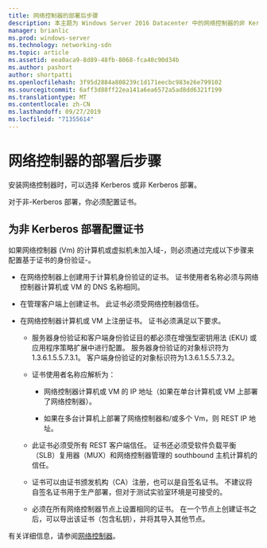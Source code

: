 ```yaml
---
title: 网络控制器的部署后步骤
description: 本主题为 Windows Server 2016 Datacenter 中的网络控制器的非 Kerberos 部署提供证书配置说明。
manager: brianlic
ms.prod: windows-server
ms.technology: networking-sdn
ms.topic: article
ms.assetid: eea0aca9-8d89-48fb-8068-fca40c90d34b
ms.author: pashort
author: shortpatti
ms.openlocfilehash: 3f95d2884a808239c1d171eecbc983e26e799102
ms.sourcegitcommit: 6aff3d88ff22ea141a6ea6572a5ad8dd6321f199
ms.translationtype: MT
ms.contentlocale: zh-CN
ms.lasthandoff: 09/27/2019
ms.locfileid: "71355614"
---
```

# <a name="post-deployment-steps-for-network-controller"></a>网络控制器的部署后步骤

安装网络控制器时，可以选择 Kerberos 或非 Kerberos 部署。

对于非\-Kerberos 部署，你必须配置证书。

## <a name="configure-certificates-for-non-kerberos-deployments"></a>为非 Kerberos 部署配置证书

如果网络控制器 \(Vm\) 的计算机或虚拟机未加入域\-，则必须通过完成以下步骤来配置基于证书的身份验证\-。

- 在网络控制器上创建用于计算机身份验证的证书。 证书使用者名称必须与网络控制器计算机或 VM 的 DNS 名称相同。

- 在管理客户端上创建证书。 此证书必须受网络控制器信任。
  
- 在网络控制器计算机或 VM 上注册证书。 证书必须满足以下要求。
  
    -  服务器身份验证和客户端身份验证目的都必须在增强型密钥用法 \(EKU\) 或应用程序策略扩展中进行配置。 服务器身份验证的对象标识符为1.3.6.1.5.5.7.3.1。 客户端身份验证的对象标识符为1.3.6.1.5.5.7.3.2。
  
    - 证书使用者名称应解析为：
  
        - 网络控制器计算机或 VM 的 IP 地址（如果在单台计算机或 VM 上部署了网络控制器）。

        - 如果在多台计算机上部署了网络控制器和/或多个 Vm，则 REST IP 地址。
  
    - 此证书必须受所有 REST 客户端信任。 证书还必须受软件负载平衡（SLB）复用器（MUX）和网络控制器管理的 southbound 主机计算机的信任。
  
    - 证书可以由证书颁发机构（CA）注册，也可以是自签名证书。 不建议将自签名证书用于生产部署，但对于测试实验室环境是可接受的。
  
    - 必须在所有网络控制器节点上设置相同的证书。 在一个节点上创建证书之后，可以导出该证书（包含私钥），并将其导入其他节点。

有关详细信息，请参阅[网络控制器](Network-Controller.md)。
